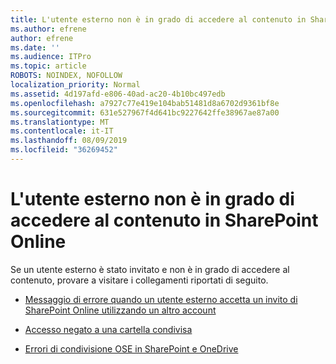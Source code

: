 ```yaml
---
title: L'utente esterno non è in grado di accedere al contenuto in SharePoint Online
ms.author: efrene
author: efrene
ms.date: ''
ms.audience: ITPro
ms.topic: article
ROBOTS: NOINDEX, NOFOLLOW
localization_priority: Normal
ms.assetid: 4d197afd-e806-40ad-ac20-4b10bc497edb
ms.openlocfilehash: a7927c77e419e104bab51481d8a6702d9361bf8e
ms.sourcegitcommit: 631e527967f4d641bc9227642ffe38967ae87a00
ms.translationtype: MT
ms.contentlocale: it-IT
ms.lasthandoff: 08/09/2019
ms.locfileid: "36269452"
---
```

# <a name="external-user-is-unable-to-access-content-in-sharepoint-online"></a>L'utente esterno non è in grado di accedere al contenuto in SharePoint Online

Se un utente esterno è stato invitato e non è in grado di accedere al contenuto, provare a visitare i collegamenti riportati di seguito.

- [Messaggio di errore quando un utente esterno accetta un invito di SharePoint Online utilizzando un altro account](https://docs.microsoft.com/sharepoint/support/sharing-and-permissions/error-when-external-user-accepts-an-invitation-by-using-another-account)

- [Accesso negato a una cartella condivisa](https://support.office.com/article/users-can-t-access-a-shared-folder-in-sharepoint-online-b5923bcb-a944-44c4-96c5-6312377040de?ui=en-US&rs=en-US&ad=US)

- [Errori di condivisione OSE in SharePoint e OneDrive](https://docs.microsoft.com/sharepoint/sharepoint-onedrive-error-message)

